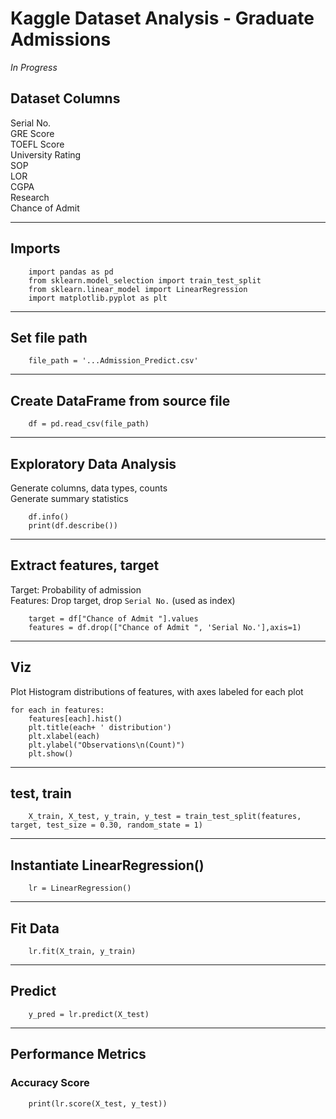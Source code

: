# Kaggle Dataset Analysis - Graduate Admissions
*In Progress*

## Dataset Columns
Serial No.	    
GRE Score    
TOEFL Score    
University Rating    
SOP	    
LOR	    
CGPA    	
Research    	
Chance of Admit

________________________________________________________________________________________________________________________________________
## Imports
```Python3
    import pandas as pd
    from sklearn.model_selection import train_test_split
    from sklearn.linear_model import LinearRegression
    import matplotlib.pyplot as plt
```

________________________________________________________________________________________________________________________________________
## Set file path
```Python3
    file_path = '...Admission_Predict.csv'
```

________________________________________________________________________________________________________________________________________
## Create DataFrame from source file
```Python3
    df = pd.read_csv(file_path)
```

________________________________________________________________________________________________________________________________________
## Exploratory Data Analysis
Generate columns, data types, counts    
Generate summary statistics
```Python3
    df.info()
    print(df.describe())
```

________________________________________________________________________________________________________________________________________
## Extract features, target
Target: Probability of admission    
Features: Drop target, drop `Serial No.` (used as index)
```Python3
    target = df["Chance of Admit "].values
    features = df.drop(["Chance of Admit ", 'Serial No.'],axis=1)
```

________________________________________________________________________________________________________________________________________
## Viz
Plot Histogram distributions of features, with axes labeled for each plot
```Python3
for each in features:
    features[each].hist()
    plt.title(each+ ' distribution')
    plt.xlabel(each)
    plt.ylabel("Observations\n(Count)")
    plt.show()
```

________________________________________________________________________________________________________________________________________
## test, train
```Python3
    X_train, X_test, y_train, y_test = train_test_split(features, target, test_size = 0.30, random_state = 1)
```

________________________________________________________________________________________________________________________________________
## Instantiate LinearRegression()
```Python3
    lr = LinearRegression()
```

________________________________________________________________________________________________________________________________________
## Fit Data
```Python3
    lr.fit(X_train, y_train)
```

________________________________________________________________________________________________________________________________________
## Predict
```Python3
    y_pred = lr.predict(X_test)
```

________________________________________________________________________________________________________________________________________
## Performance Metrics
### Accuracy Score
```Python3
    print(lr.score(X_test, y_test))
```
